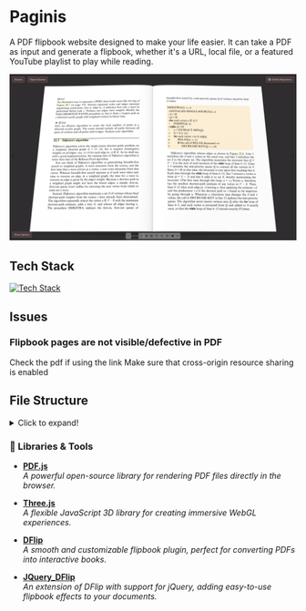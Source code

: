 # Paginis
A PDF flipbook website designed to make your life easier. It can take a PDF as input and generate a flipbook, whether it's a URL, local file, or a featured YouTube playlist to play while reading.

![Sample](/assets/caputred.png)

## Tech Stack
[![Tech Stack](https://skillicons.dev/icons?i=threejs,js,jquery,css,html,tailwindcss,svg)](https://skillicons.dev)


## Issues

### Flipbook pages are not visible/defective in PDF
Check the pdf if using the link Make sure that cross-origin resource sharing is enabled 

## File Structure
<details>
<summary>Click to expand!</summary>
This flipbook plugin is jQuery-based. Basically, you can copy the files in folder to your working directory. You don't need to include the lib folder..

```git 
└── 📁pdf-flipbook
    └── 📁assets
    └── 📁lib
        └── 📁css
            └── 📁page
                └── button.css
                └── input-panel-buttons.css
                └── layout.css
                └── panel.css
                └── quotes.css
            └── min.css
            └── style.css
            └── themify-icons.min.css
        └── 📁fonts

        └── 📁images
            └── 📁pdfjs
            └── 📁textures
                └── white.jpg
            └── loading.gif
        └── 📁js
            └── 📁libs
                └── compatibility.js
                └── jquery.min.js
                └── mockup.min.js
                └── pdf.min.js
                └── pdf.worker.min.js
                └── three.min.jsgit 
            └── 📁quotes
                └── db.js
                └── main.js
                └── ui.js
            └── dflip.min.js
            └── load.js
            └── media.js
            └── ui.js
        └── 📁sound
    └── .gitignore
    └── index.html
    └── LICENSE
    └── README.md
```

## File Template
And ensure the following files are included in the html.

CSS:
```css
<!-- Flipbook StyleSheet -->
<link href="http://www.yoursite.com/dflip/css/dflip.css" rel="stylesheet" type="text/css">

<!-- Icons Stylesheet -->
<link href="http://www.yoursite.com/dflip/css/themify-icons.css" rel="stylesheet" type="text/css">     
```
JavaScript:

Note: Include them just before </body> tag. Don't use them in head.

```javascript
<!-- jQuery 1.9.1 or above -->
<script src="http://www.yoursite.com/dflip/js/libs/jquery.min.js" type="text/javascript"></script>

<!-- Flipbook main Js file -->
<script src="http://www.yoursite.com/dflip/js/dflip.min.js" type="text/javascript"></script>     
```
Basic HTML Template
```html
    <html>
    <head>
    <meta charset="utf-8">
    <meta http-equiv="X-UA-Compatible" content="IE=edge">
    <title>Basic HTML Template</title>

    <!-- Flipbook StyleSheet -->
    <link href="http://www.yoursite.com/dflip/css/dflip.css" rel="stylesheet" type="text/css">

    <!-- Icons Stylesheet -->
    <link href="http://www.yoursite.com/dflip/css/themify-icons.css" rel="stylesheet" type="text/css">

    </head>
    <body>
    <div class="_df_thumb" id="df_manual_thumb" source="location of pdf.pdf" thumb="location of thumbnail.jpg"> PDF Example</div >
    <!-- Refer to other examples on how to create different types of flipbook -->

    <!-- jQuery 1.9.1 or above -->
    <script src="http://www.yoursite.com/dflip/js/libs/jquery.min.js" type="text/javascript"></script>

    <!-- Flipbook main Js file -->
    <script src="http://www.yoursite.com/dflip/js/dflip.min.js" type="text/javascript"></script>

    </body>
    </html>
```
Create Flipbook through Button lightbox.
```html
<div class="_df_button"
    source="http://www.yoursite.com/books/dflip manual.pdf"
    id="df_manual_button">
    Button
</div>
```
</details>

### 🔗 Libraries & Tools

- **[PDF.js](https://mozilla.github.io/pdf.js/)**  
  _A powerful open-source library for rendering PDF files directly in the browser._

- **[Three.js](https://threejs.org/)**  
  _A flexible JavaScript 3D library for creating immersive WebGL experiences._

- **[DFlip](https://github.com/dearhive/dearflip-js-flipbook)**  
  _A smooth and customizable flipbook plugin, perfect for converting PDFs into interactive books._

- **[JQuery_DFlip](https://www.icootoo.com/pdf/documentation.html)**  
  _An extension of DFlip with support for jQuery, adding easy-to-use flipbook effects to your documents._ 
